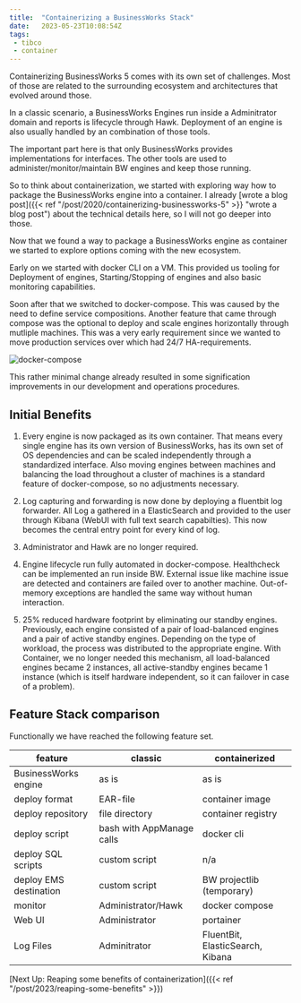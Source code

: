 ```yaml
---
title:  "Containerizing a BusinessWorks Stack"
date:   2023-05-23T10:08:54Z
tags:
 - tibco
 - container
---
```

Containerizing BusinessWorks 5 comes with its own set of challenges. Most of those are related to the surrounding ecosystem and architectures that evolved around those.

In a classic scenario, a BusinessWorks Engines run inside a Adminitrator domain and reports is lifecycle through Hawk. Deployment of an engine is also usually handled by an combination of those tools.

The important part here is that only BusinessWorks provides implementations for interfaces. The other tools are used to administer/monitor/maintain BW engines and keep those running.

So to think about containerization, we started with exploring way how to package the BusinessWorks engine into a container. I already [wrote a blog post]({{< ref "/post/2020/containerizing-businessworks-5" >}} "wrote a blog post") about the technical details here, so I will not go deeper into those.

Now that we found a way to package a BusinessWorks engine as container we started to explore options coming with the new ecosystem.

Early on we started with docker CLI on a VM. This provided us tooling for Deployment of engines, Starting/Stopping of engines and also basic monitoring capabilities.

Soon after that we switched to docker-compose. This was caused by the need to define service compositions.
Another feature that came through compose was the optional to deploy and scale engines horizontally through mutliple machines. This was a very early requirement since we wanted to move production services over which had 24/7 HA-requirements.

![docker-compose](/assets/2023/docker-compose.drawio.png)

This rather minimal change already resulted in some signification improvements in our development and operations procedures.

## Initial Benefits

1. Every engine is now packaged as its own container. That means every single engine has its own version of BusinessWorks, has its own set of OS dependencies and can be scaled independently through a standardized interface. Also moving engines between machines and balancing the load throughout a cluster of machines is a standard feature of docker-compose, so no adjustments necessary.

2. Log capturing and forwarding is now done by deploying a fluentbit log forwarder. All Log a gathered in a ElasticSearch and provided to the user through Kibana (WebUI with full text search capabilties). This now becomes the central entry point for every kind of log.

3. Administrator and Hawk are no longer required.

4. Engine lifecycle run fully automated in docker-compose. Healthcheck can be implemented an run inside BW. External issue like machine issue are detected and containers are failed over to another machine. Out-of-memory exceptions are handled the same way without human interaction.

5. 25% reduced hardware footprint by eliminating our standby engines. Previously, each engine consisted of a pair of load-balanced engines and a pair of active standby engines. Depending on the type of workload, the process was distributed to the appropriate engine. With Container, we no longer needed this mechanism, all load-balanced engines became 2 instances, all active-standby engines became 1 instance (which is itself hardware independent, so it can failover in case of a problem).

## Feature Stack comparison

Functionally we have reached the following feature set.

| feature | classic | containerized |
|---------|---------|---------------|
| BusinessWorks engine | as is | as is |
| deploy format | EAR-file | container image |
| deploy repository | file directory | container registry |
| deploy script | bash with AppManage calls | docker cli |
| deploy SQL scripts | custom script | n/a |
| deploy EMS destination | custom script | BW projectlib (temporary) || start/stop | AppManage/Administrator | docker cli / portainer |
| monitor | Administrator/Hawk | docker compose |
| Web UI | Administrator | portainer |
| Log Files | Adminitrator | FluentBit, ElasticSearch, Kibana |

[Next Up: Reaping some benefits of containerization]({{< ref "/post/2023/reaping-some-benefits" >}})